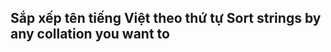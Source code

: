 Sắp xếp tên tiếng Việt theo thứ tự
Sort strings by any collation you want to
-------------------------
 